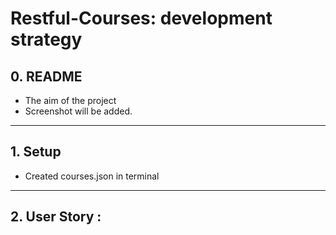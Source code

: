 # Restful-Courses: development strategy

## 0. README

* The aim of the project
* Screenshot will be added.

---------------------------------------------------------------------

## 1. Setup

* Created courses.json in terminal
---------------------------------------------------------------------

## 2. User Story : 
